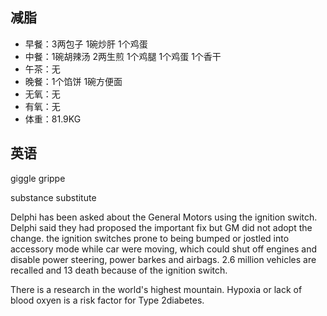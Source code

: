 ## 减脂 ##
* 早餐：3两包子 1碗炒肝 1个鸡蛋
* 中餐：1碗胡辣汤 2两生煎 1个鸡腿 1个鸡蛋 1个香干
* 午茶：无
* 晚餐：1个馅饼 1碗方便面
* 无氧：无
* 有氧：无
* 体重：81.9KG

## 英语 ##
giggle grippe


substance substitute


Delphi has been asked about the General Motors using the ignition switch.
Delphi said they had proposed the important fix but GM did not adopt the change.
the ignition switches prone to being bumped or jostled into accessory mode while
car were moving, which could shut off engines and disable power steering, power
barkes and airbags.
2.6 million vehicles are recalled and 13 death because of the ignition switch.


There is a research in the world's highest mountain.
Hypoxia or lack of blood oxyen is a risk factor for Type 2diabetes.

